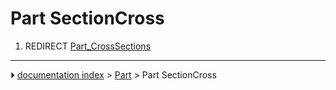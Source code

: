# Part SectionCross
1.  REDIRECT [Part_CrossSections](Part_CrossSections.md)



---
⏵ [documentation index](../README.md) > [Part](Part_Workbench.md) > Part SectionCross
